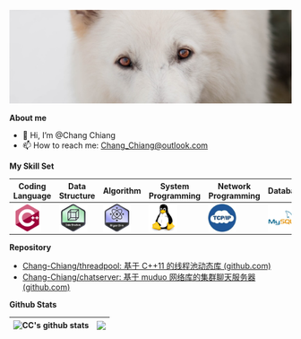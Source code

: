 ![白德牧](./assets/bg.jpg)

**About me**

- 👋 Hi, I’m @Chang Chiang
- 📫 How to reach me: Chang_Chiang@outlook.com

**My Skill Set**

| Coding Language                                              | Data Structure                                               | Algorithm                                                    | System Programming                                           | Network Programming                                          | Database                                                     | Dev Tools                                                    |
| ------------------------------------------------------------ | ------------------------------------------------------------ | ------------------------------------------------------------ | ------------------------------------------------------------ | ------------------------------------------------------------ | ------------------------------------------------------------ | ------------------------------------------------------------ |
| [<img align="center" src="./assets/cplusplus.svg" alt="C++" height="50" />](https://github.com/Chang-Chiang/CppLearning) | [<img align="center" src="./assets/data_structure.png" alt="数据结构" height="50" />](https://github.com/Chang-Chiang/Cpp-DataStructures-and-Algorithms-VSCode) | [<img align="center" src="./assets/algorithm.png" alt="算法" height="50" />](https://github.com/Chang-Chiang/VSCode-Algorithm) | [<img align="center" src="./assets/linux.svg" alt="Linux" height="50" />](https://github.com/Chang-Chiang/APUE) | [<img align="center" src="./assets/tcpip.png" alt="TCP/IP" height="50" />](https://github.com/Chang-Chiang/muduo) | [<img align="center" src="./assets/mysql.svg" alt="MySQL" height="50" />](https://github.com/Chang-Chiang/MySQL-Learning) | [<img align="center" src="./assets/git.svg" alt="Git" height="50" />](https://github.com/Chang-Chiang/) |

**Repository**

- [Chang-Chiang/threadpool: 基于 C++11 的线程池动态库 (github.com)](https://github.com/Chang-Chiang/threadpool)
- [Chang-Chiang/chatserver: 基于 muduo 网络库的集群聊天服务器 (github.com)](https://github.com/Chang-Chiang/chatserver)

**Github Stats**

| <img align="center" src="https://github-readme-stats.vercel.app/api?username=Chang-Chiang&show_icons=true&hide_border=true" alt="CC's github stats" /> | <img align="center" src="https://github-readme-stats.vercel.app/api/top-langs/?username=Chang-Chiang&layout=compact&hide_border=true" /> |
| ------------------------------------------------------------ | ------------------------------------------------------------ |



<!---
Chang-Chiang/Chang-Chiang is a ✨ special ✨ repository because its `README.md` (this file) appears on your GitHub profile.
You can click the Preview link to take a look at your changes.
--->
